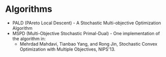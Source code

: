 # Algorithms

* PALD (PAreto Local Descent) - A Stochastic Multi-objective Optimization Algorithm
* MSPD (Multi-Objective Stochastic Primal-Dual) - One implementation of the algorithm in:
  * Mehrdad Mahdavi, Tianbao Yang, and Rong Jin, Stochastic Convex Optimization with Multiple Objectives, NIPS'13.
